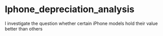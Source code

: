 # Iphone_depreciation_analysis
I investigate the question whether certain iPhone models hold their value better than others
